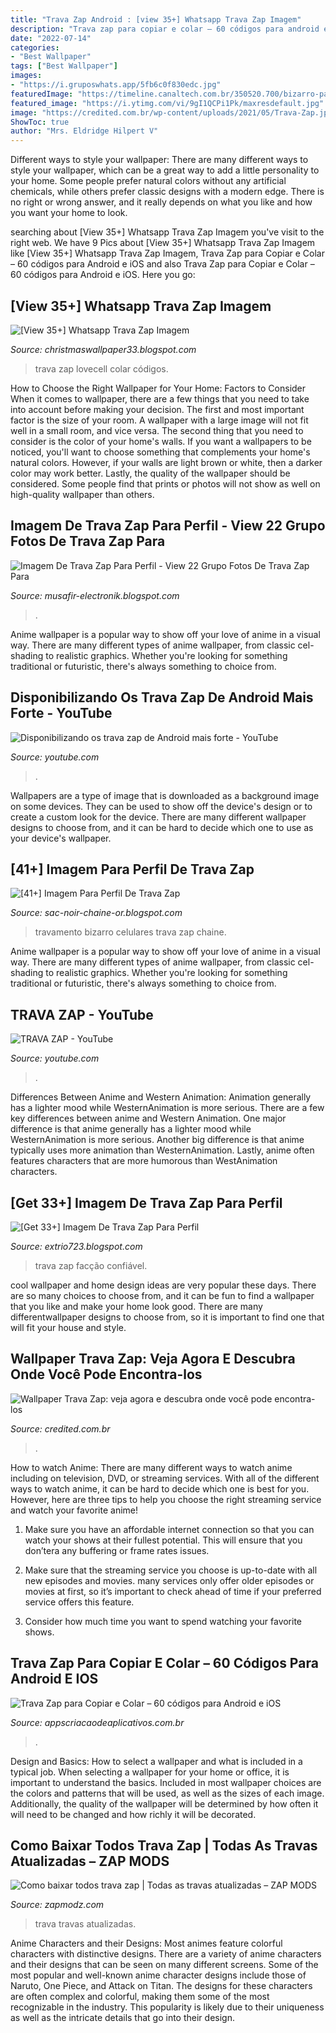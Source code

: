 ```yaml
---
title: "Trava Zap Android : [view 35+] Whatsapp Trava Zap Imagem"
description: "Trava zap para copiar e colar – 60 códigos para android e ios"
date: "2022-07-14"
categories:
- "Best Wallpaper"
tags: ["Best Wallpaper"]
images:
- "https://i.gruposwhats.app/5fb6c0f830edc.jpg"
featuredImage: "https://timeline.canaltech.com.br/350520.700/bizarro-papel-de-parede-causa-travamento-em-celulares-android.jpg"
featured_image: "https://i.ytimg.com/vi/9gI1QCPi1Pk/maxresdefault.jpg"
image: "https://credited.com.br/wp-content/uploads/2021/05/Trava-Zap.jpg"
ShowToc: true
author: "Mrs. Eldridge Hilpert V"
---
```



Different ways to style your wallpaper:
There are many different ways to style your wallpaper, which can be a great way to add a little personality to your home. Some people prefer natural colors without any artificial chemicals, while others prefer classic designs with a modern edge. There is no right or wrong answer, and it really depends on what you like and how you want your home to look.

	

		
searching about [View 35+] Whatsapp Trava Zap Imagem you've visit to the right web. We have 9 Pics about [View 35+] Whatsapp Trava Zap Imagem like [View 35+] Whatsapp Trava Zap Imagem, Trava Zap para Copiar e Colar – 60 códigos para Android e iOS and also Trava Zap para Copiar e Colar – 60 códigos para Android e iOS. Here you go:
		
    
## [View 35+] Whatsapp Trava Zap Imagem

<img loading=lazy src="https://lovecell.com.br/wp-content/uploads/2020/10/trava-zap-1024x576.jpg" onerror="this.onerror=null;this.src='https://tse2.mm.bing.net/th?id=OIP.Hk11m_rZU-huCUcndNsMsgHaEK&amp;pid=15.1';" alt="[View 35+] Whatsapp Trava Zap Imagem">

_Source: christmaswallpaper33.blogspot.com_

>trava zap lovecell colar códigos. 

	

How to Choose the Right Wallpaper for Your Home: Factors to Consider
When it comes to wallpaper, there are a few things that you need to take into account before making your decision. The first and most important factor is the size of your room. A wallpaper with a large image will not fit well in a small room, and vice versa. 
The second thing that you need to consider is the color of your home's walls. If you want a wallpapers to be noticed, you'll want to choose something that complements your home's natural colors. However, if your walls are light brown or white, then a darker color may work better. 
Lastly, the quality of the wallpaper should be considered. Some people find that prints or photos will not show as well on high-quality wallpaper than others.

    
## Imagem De Trava Zap Para Perfil - View 22 Grupo Fotos De Trava Zap Para

<img loading=lazy src="https://i.gruposwhats.app/5fb6c0f830edc.jpg" onerror="this.onerror=null;this.src='https://tse4.mm.bing.net/th?id=OIP.RwinRkxMT0jv2s00ViVPUQHaDt&amp;pid=15.1';" alt="Imagem De Trava Zap Para Perfil - View 22 Grupo Fotos De Trava Zap Para">

_Source: musafir-electronik.blogspot.com_

>. 

	

Anime wallpaper is a popular way to show off your love of anime in a visual way. There are many different types of anime wallpaper, from classic cel-shading to realistic graphics. Whether you're looking for something traditional or futuristic, there's always something to choice from.

    
## Disponibilizando Os Trava Zap De Android Mais Forte - YouTube

<img loading=lazy src="https://i.ytimg.com/vi/9gI1QCPi1Pk/maxresdefault.jpg" onerror="this.onerror=null;this.src='https://tse3.mm.bing.net/th?id=OIP._3-ECRdXmInulIneFAoFYAHaEK&amp;pid=15.1';" alt="Disponibilizando os trava zap de Android mais forte - YouTube">

_Source: youtube.com_

>. 

	

Wallpapers are a type of image that is downloaded as a background image on some devices. They can be used to show off the device's design or to create a custom look for the device. There are many different wallpaper designs to choose from, and it can be hard to decide which one to use as your device's wallpaper.

    
## [41+] Imagem Para Perfil De Trava Zap

<img loading=lazy src="https://timeline.canaltech.com.br/350520.700/bizarro-papel-de-parede-causa-travamento-em-celulares-android.jpg" onerror="this.onerror=null;this.src='https://tse1.mm.bing.net/th?id=OIP.tfWw1Od-U0o_qgOQ3UFi_QHaEK&amp;pid=15.1';" alt="[41+] Imagem Para Perfil De Trava Zap">

_Source: sac-noir-chaine-or.blogspot.com_

>travamento bizarro celulares trava zap chaine. 

	

Anime wallpaper is a popular way to show off your love of anime in a visual way. There are many different types of anime wallpaper, from classic cel-shading to realistic graphics. Whether you're looking for something traditional or futuristic, there's always something to choice from.

    
## TRAVA ZAP - YouTube

<img loading=lazy src="https://i.ytimg.com/vi/F8U7Z7oPgwM/maxresdefault.jpg" onerror="this.onerror=null;this.src='https://tse1.mm.bing.net/th?id=OIP.uoc15gIYGC0GSCYgyO4_JgHaEK&amp;pid=15.1';" alt="TRAVA ZAP - YouTube">

_Source: youtube.com_

>. 

	

Differences Between Anime and Western Animation: Animation generally has a lighter mood while WesternAnimation is more serious.
There are a few key differences between anime and Western Animation. One major difference is that anime generally has a lighter mood while WesternAnimation is more serious. Another big difference is that anime typically uses more animation than WesternAnimation. Lastly, anime often features characters that are more humorous than WestAnimation characters.

    
## [Get 33+] Imagem De Trava Zap Para Perfil

<img loading=lazy src="https://external-preview.redd.it/HV7cJSMoCJiULatMur7RgDksIFBEFHwCHD19p8mlc_k.jpg?auto=webp&amp;s=2e0ba41e80b1b083bf35985c2bf6e901395c8e95" onerror="this.onerror=null;this.src='https://tse1.mm.bing.net/th?id=OIP.hi1udKJ2N2TE8zOGBmMOKgAAAA&amp;pid=15.1';" alt="[Get 33+] Imagem De Trava Zap Para Perfil">

_Source: extrio723.blogspot.com_

>trava zap facção confiável. 

	

cool wallpaper and home design ideas are very popular these days. There are so many choices to choose from, and it can be fun to find a wallpaper that you like and make your home look good. There are many differentwallpaper designs to choose from, so it is important to find one that will fit your house and style.

    
## Wallpaper Trava Zap: Veja Agora E Descubra Onde Você Pode Encontra-los

<img loading=lazy src="https://credited.com.br/wp-content/uploads/2021/05/Trava-Zap.jpg" onerror="this.onerror=null;this.src='https://tse3.mm.bing.net/th?id=OIP.ZBFMK3Y5qfZB6CarioPQygHaEK&amp;pid=15.1';" alt="Wallpaper Trava Zap: veja agora e descubra onde você pode encontra-los">

_Source: credited.com.br_

>. 

	

How to watch Anime: There are many different ways to watch anime including on television, DVD, or streaming services.
With all of the different ways to watch anime, it can be hard to decide which one is best for you. However, here are three tips to help you choose the right streaming service and watch your favorite anime!
1. Make sure you have an affordable internet connection so that you can watch your shows at their fullest potential. This will ensure that you don’tera any buffering or frame rates issues.

2. Make sure that the streaming service you choose is up-to-date with all new episodes and movies. many services only offer older episodes or movies at first, so it’s important to check ahead of time if your preferred service offers this feature.

3. Consider how much time you want to spend watching your favorite shows.

    
## Trava Zap Para Copiar E Colar – 60 Códigos Para Android E IOS

<img loading=lazy src="https://appscriacaodeaplicativos.com.br/blog/wp-content/uploads/2020/09/WhatsApp-saiba-mais-sobre-o-Trava-Zap.jpg" onerror="this.onerror=null;this.src='https://tse1.mm.bing.net/th?id=OIP.Tfs_AXphwQzd27bh_bnWzQHaEJ&amp;pid=15.1';" alt="Trava Zap para Copiar e Colar – 60 códigos para Android e iOS">

_Source: appscriacaodeaplicativos.com.br_

>. 

	

Design and Basics: How to select a wallpaper and what is included in a typical job.
When selecting a wallpaper for your home or office, it is important to understand the basics. Included in most wallpaper choices are the colors and patterns that will be used, as well as the sizes of each image. Additionally, the quality of the wallpaper will be determined by how often it will need to be changed and how richly it will be decorated.

    
## Como Baixar Todos Trava Zap | Todas As Travas Atualizadas – ZAP MODS

<img loading=lazy src="https://zapmodz.com/wp-content/uploads/2021/07/IMG-20210701-WA0055-548x300-1-300x164.jpg" onerror="this.onerror=null;this.src='https://tse2.mm.bing.net/th?id=OIP.Y1umRPt1zFoyey3_HEJa1AAAAA&amp;pid=15.1';" alt="Como baixar todos trava zap | Todas as travas atualizadas – ZAP MODS">

_Source: zapmodz.com_

>trava travas atualizadas. 

	

Anime Characters and their Designs: Most animes feature colorful characters with distinctive designs.
There are a variety of anime characters and their designs that can be seen on many different screens. Some of the most popular and well-known anime character designs include those of Naruto, One Piece, and Attack on Titan. The designs for these characters are often complex and colorful, making them some of the most recognizable in the industry. This popularity is likely due to their uniqueness as well as the intricate details that go into their design.

